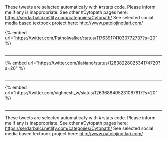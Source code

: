 

These tweets are selected automatically with #rstats code. Please inform me if any is inappropriate.
See other #Cytopath pages here: https://serdarbalci.netlify.com/categories/Cytopath/ 
See selected social media based textbook project here: http://www.patolojinotlari.com/

{% embed url="https://twitter.com/Patholwalker/status/1176391741030772737?s=20" %}<br>
<br>
<hr>
{% embed url="https://twitter.com/tlabiano/status/1263822802534174720?s=20" %}<br>
<br>
<hr>
{% embed url="https://twitter.com/vighnesh_w/status/1263688405231087617?s=20" %}<br>
<br>
<hr>


These tweets are selected automatically with #rstats code. Please inform me if any is inappropriate.
See other #Cytopath pages here: https://serdarbalci.netlify.com/categories/Cytopath/ 
See selected social media based textbook project here: http://www.patolojinotlari.com/
